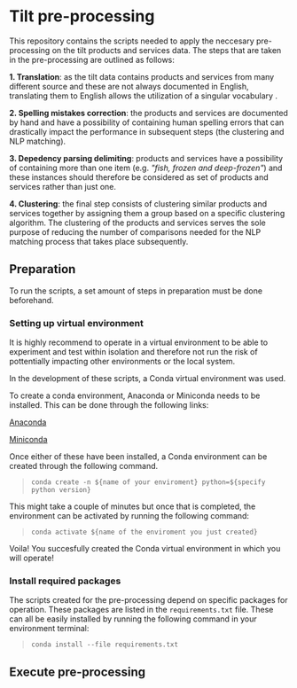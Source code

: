 # Tilt pre-processing

This repository contains the scripts needed to apply the neccesary pre-processing on the tilt products and services data. The steps that are taken in the pre-processing are outlined as follows:

<b>1. Translation</b>: as the tilt data contains products and services from many different source and these are not always documented in English, translating them to English allows the utilization of a singular vocabulary
.

<b>2. Spelling mistakes correction</b>: the products and services are documented by hand and have a possibility of containing human spelling errors that can drastically impact the performance in subsequent steps (the clustering and NLP matching). 

<b>3. Depedency parsing delimiting</b>: products and services  have a possibility of containing more than one item (e.g. <i>"fish, frozen and deep-frozen"</i>) and these instances should therefore be considered as set of products and services rather than just one. 

<b>4. Clustering</b>: the final step consists of clustering similar products and services together by assigning them a  group based on a specific clustering algorithm. The clustering of the products and services serves the sole purpose of reducing the number of comparisons needed for the NLP matching process that takes place subsequently.

## Preparation
To run the scripts, a set amount of steps in preparation must be done beforehand.
### Setting up virtual environment
It is highly recommend to operate in a virtual environment to be able to experiment and test within isolation and therefore not run the risk of pottentially impacting other environments or the local system.

In the development of these scripts, a Conda virtual environment was used.

To create a conda environment, Anaconda or Miniconda needs to be installed. This can be done through the following links:

[Anaconda](https://www.anaconda.com/download)

[Miniconda](https://docs.conda.io/projects/miniconda/en/latest/)

Once either of these have been installed, a Conda environment can be created through the following command.

>`conda create -n ${name of your enviroment} python=${specify python version}`

This might take a couple of minutes but once that is completed, the environment can be activated by running the following command:

>`conda activate ${name of the enviroment you just created}`

Voila! You succesfully created the Conda virtual environment in which you will operate!

### Install required packages
The scripts created for the pre-processing depend on specific packages for operation. These packages are listed in the  `requirements.txt` file. These can all be easily installed by running the following command in your environment terminal:
>`conda install --file requirements.txt`


## Execute pre-processing




